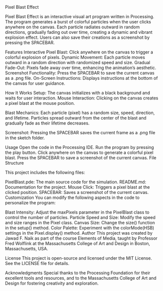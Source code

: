 Pixel Blast Effect

Pixel Blast Effect is an interactive visual art program written in Processing. The program generates a burst of colorful particles when the user clicks anywhere on the canvas. Each particle radiates outward in random directions, gradually fading out over time, creating a dynamic and vibrant explosion effect. Users can also save their creations as a screenshot by pressing the SPACEBAR.

Features
Interactive Pixel Blast: Click anywhere on the canvas to trigger a colorful explosion of pixels.
Dynamic Movement: Each particle moves outward in a random direction with randomized speed and size.
Gradual Fade-Out: Pixels fade away over time, enhancing the animation’s aesthetic.
Screenshot Functionality: Press the SPACEBAR to save the current canvas as a .png file.
On-Screen Instructions: Displays instructions at the bottom of the canvas for user guidance.

How It Works
Setup: The canvas initializes with a black background and waits for user interaction.
Mouse Interaction: Clicking on the canvas creates a pixel blast at the mouse position.

Blast Mechanics:
Each particle (pixel) has a random size, speed, direction, and lifetime.
Particles spread outward from the center of the blast and gradually fade as their lifetime decreases.

Screenshot:
Pressing the SPACEBAR saves the current frame as a .png file in the sketch folder.

Usage
Open the code in the Processing IDE.
Run the program by pressing the play button.
Click anywhere on the canvas to generate a colorful pixel blast.
Press the SPACEBAR to save a screenshot of the current canvas.
File Structure

This project includes the following files:

PixelBlast.pde: The main source code for the simulation.
README.md: Documentation for the project.
Mouse Click: Triggers a pixel blast at the clicked position.
SPACEBAR: Saves a screenshot of the current canvas.
Customization
You can modify the following aspects in the code to personalize the program:

Blast Intensity: Adjust the maxPixels parameter in the PixelBlast class to control the number of particles.
Particle Speed and Size: Modify the speed and size ranges in the Pixel class.
Canvas Size: Change the size() function in the setup() method.
Color Palette: Experiment with the colorMode(HSB) settings in the Pixel.display() method.
Author
This project was created by Jawad F. Naik as part of the course Elements of Media, taught by Professor Fred Wolflink at the Massachusetts College of Art and Design in Boston, Massachusetts, USA.

License
This project is open-source and licensed under the MIT License. See the LICENSE file for details.

Acknowledgments
Special thanks to the Processing Foundation for their excellent tools and resources, and to the Massachusetts College of Art and Design for fostering creativity and exploration.
